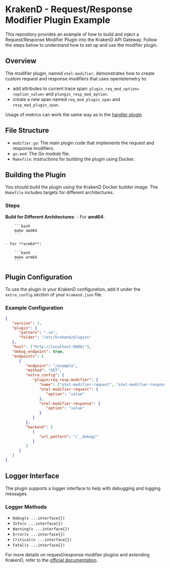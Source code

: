 # KrakenD - Request/Response Modifier Plugin Example

This repository provides an example of how to build and inject a Request/Response Modifier Plugin into the KrakenD API Gateway. Follow the steps below to understand how to set up and use the modifier plugin.

## Overview

The modifier plugin, named `otel-modifier`, demonstrates how to create custom request and response modifiers that uses opentelemetry to: 

- add attributes to current trace span: `plugin_req_mod_option=<option_value>` and `plungin_resp_mod_option`.
- create a new span named `req_mod_plugin_span` and `resp_mod_plugin_span`.

Usage of metrics can work the same way as in the [handler plugin](../handler/README.md)

## File Structure

- `modifier.go`: The main plugin code that implements the request and response modifiers.
- `go.mod`: The Go module file.
- `Makefile`: Instructions for building the plugin using Docker.


## Building the Plugin

You should build the plugin using the KrakenD Docker builder image. The `Makefile` includes targets for different architectures.

### Steps

**Build for Different Architectures**:
    - For **amd64**:

        ```bash
        make amd64
        ```

    - For **arm64**:

        ```bash
        make arm64
        ```

## Plugin Configuration

To use the plugin in your KrakenD configuration, add it under the `extra_config` section of your `krakend.json` file.

### Example Configuration

```json
{
   "version": 3,
   "plugin": {
      "pattern": ".so",
      "folder": "/etc/krakend/plugins"
   },
   "host": ["http://localhost:8080/"],
   "debug_endpoint": true,
   "endpoints": [
      {
         "endpoint": "/example",
         "method": "GET",
         "extra_config": {
            "plugin/req-resp-modifier": {
               "name": ["otel-modifier-request", "otel-modifier-response"],
               "otel-modifier-request": {
                  "option": "value"
               },
               "otel-modifier-response": {
                  "option": "value"
               }
            }
         },
         "backend": [
            {
               "url_pattern": "/__debug/"
            }
         ]
      }
   ]
}
```

## Logger Interface

The plugin supports a logger interface to help with debugging and logging messages.

### Logger Methods

- `Debug(v ...interface{})`
- `Info(v ...interface{})`
- `Warning(v ...interface{})`
- `Error(v ...interface{})`
- `Critical(v ...interface{})`
- `Fatal(v ...interface{})`


For more details on request/response modifier plugins and extending KrakenD, refer to the [official documentation](https://www.krakend.io/docs/extending/plugin-modifiers/).
